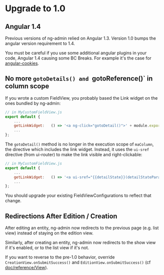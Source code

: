 # Upgrade to 1.0

## Angular 1.4

Previous versions of ng-admin relied on Angular 1.3. Version 1.0 bumps the angular version requirement to 1.4.

You must be careful if you use some additional angular plugins in your code, Angular 1.4 causing some BC Breaks. For example it's the case for [angular-cookies](https://code.angularjs.org/1.4.9/docs/api/ngCookies/service/$cookies).

## No more `gotoDetails() and `gotoReference()` in column scope

If you wrote a custom FieldView, you probably based the Link widget on the ones bundled by ng-admin:

```js
// in MyCustomFieldView.js
export default {
    ...
    getLinkWidget:   () => '<a ng-click="gotoDetail()">' + module.exports.getReadWidget() + '</a>',
    ...
};
```

The `gotoDetail()` method is no longer in the execution scope of `maColumn`, the directive which includes the link widget. Instead, it uses the `ui-sref` directive (from ui-router) to make the link visible and right-clickable:

```js
// in MyCustomFieldView.js
export default {
    ...
    getLinkWidget:   () => '<a ui-sref="{{detailState}}(detailStateParams)">' + module.exports.getReadWidget() + '</a>'
    ...
};
```

You should upgrade your existing FieldViewConfigurations to reflect that change.

## Redirections After Edition / Creation

After editing an entity, ng-admin now redirects to the previous page (e.g. list view) instead of staying on the edition view.

Similarly, after creating an entity, ng-admin now redirects to the show view if it's enabled, or to the list view if it's not.

If you want to reverse to the pre-1.0 behavior, override `CreationView.onSubmitSuccess()` and `EditionView.onSubmitSuccess()` (cf [doc/reference/View](doc/reference/View.md)).
